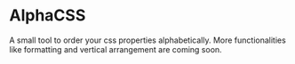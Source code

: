 # AlphaCSS
A small tool to order your css properties alphabetically.
More functionalities like formatting and vertical arrangement are coming soon.
